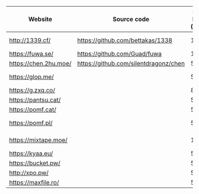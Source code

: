  Website                | Source code                             | Size limit (MiB) | Notes
------------------------|-----------------------------------------|------------------|-------
<http://1339.cf/>       | <https://github.com/bettakas/1338>      | 100              | Nice colors
<https://fuwa.se/>      | <https://github.com/Guad/fuwa>          | 10               |
<https://chen.2hu.moe/> | <https://github.com/silentdragonz/chen> | 50               |
<https://glop.me/>      |                                         | 50               | Uses [IPFS][0]
<https://g.zxq.co/>     |                                         | 80               |
<https://pantsu.cat/>   |                                         | 50               | Paste
<https://pomf.cat/>     |                                         | 50               |
<https://pomf.pl/>      |                                         | 50               | Currently down
<https://mixtape.moe/>  |                                         | 100              | Paste, voice
<https://kyaa.eu/>      |                                         | 50               |
<https://bucket.pw/>    |                                         | 50               |
<http://xpo.pw/>        |                                         | 50               | Paste
<https://maxfile.ro/>   |                                         | 50               |

[0]: http://ipfs.io/
